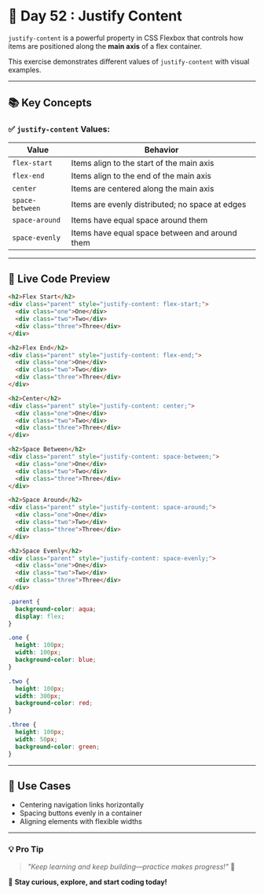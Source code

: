 # 🚀 Day 52 : Justify Content

`justify-content` is a powerful property in CSS Flexbox that controls how items are positioned along the **main axis** of a flex container.

This exercise demonstrates different values of `justify-content` with visual examples.

---

## 📚 **Key Concepts**

### ✅ `justify-content` Values:

| Value           | Behavior                                        |
| --------------- | ----------------------------------------------- |
| `flex-start`    | Items align to the start of the main axis       |
| `flex-end`      | Items align to the end of the main axis         |
| `center`        | Items are centered along the main axis          |
| `space-between` | Items are evenly distributed; no space at edges |
| `space-around`  | Items have equal space around them              |
| `space-evenly`  | Items have equal space between and around them  |

---

## 🧩 **Live Code Preview**

```html
<h2>Flex Start</h2>
<div class="parent" style="justify-content: flex-start;">
  <div class="one">One</div>
  <div class="two">Two</div>
  <div class="three">Three</div>
</div>
```

```html
<h2>Flex End</h2>
<div class="parent" style="justify-content: flex-end;">
  <div class="one">One</div>
  <div class="two">Two</div>
  <div class="three">Three</div>
</div>
```

```html
<h2>Center</h2>
<div class="parent" style="justify-content: center;">
  <div class="one">One</div>
  <div class="two">Two</div>
  <div class="three">Three</div>
</div>
```

```html
<h2>Space Between</h2>
<div class="parent" style="justify-content: space-between;">
  <div class="one">One</div>
  <div class="two">Two</div>
  <div class="three">Three</div>
</div>
```

```html
<h2>Space Around</h2>
<div class="parent" style="justify-content: space-around;">
  <div class="one">One</div>
  <div class="two">Two</div>
  <div class="three">Three</div>
</div>
```

```html
<h2>Space Evenly</h2>
<div class="parent" style="justify-content: space-evenly;">
  <div class="one">One</div>
  <div class="two">Two</div>
  <div class="three">Three</div>
</div>
```

```css
.parent {
  background-color: aqua;
  display: flex;
}

.one {
  height: 100px;
  width: 100px;
  background-color: blue;
}

.two {
  height: 100px;
  width: 300px;
  background-color: red;
}

.three {
  height: 100px;
  width: 50px;
  background-color: green;
}
```

---

## 🧠 **Use Cases**

- Centering navigation links horizontally
- Spacing buttons evenly in a container
- Aligning elements with flexible widths

---

### 💡 **Pro Tip**

> _"Keep learning and keep building—practice makes progress!"_ 💪

🚀 **Stay curious, explore, and start coding today!**
